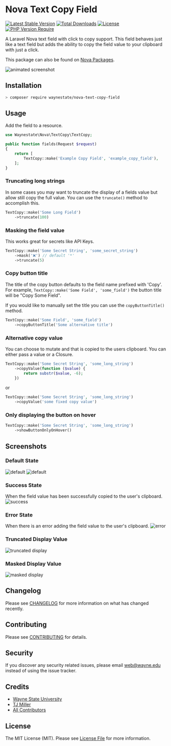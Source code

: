 # Nova Text Copy Field

[![Latest Stable Version](http://poser.pugx.org/waynestate/nova-text-copy-field/v)](https://packagist.org/packages/waynestate/nova-text-copy-field) [![Total Downloads](http://poser.pugx.org/waynestate/nova-text-copy-field/downloads)](https://packagist.org/packages/waynestate/nova-text-copy-field) [![License](http://poser.pugx.org/waynestate/nova-text-copy-field/license)](https://packagist.org/packages/waynestate/nova-text-copy-field) [![PHP Version Require](http://poser.pugx.org/waynestate/nova-text-copy-field/require/php)](https://packagist.org/packages/waynestate/nova-text-copy-field)

A Laravel Nova text field with click to copy support. This field behaves just like a text field but adds the ability to copy the field value to your clipboard with just a click.

This package can also be found on [Nova Packages](https://novapackages.com/packages/waynestate/nova-text-copy-field).

![animated screenshot](.docs/animated.gif)

## Installation

```bash
> composer require waynestate/nova-text-copy-field
```

## Usage
Add the field to a resource.

```php
use Waynestate\Nova\TextCopy\TextCopy;

public function fields(Request $request)
{
    return [
        TextCopy::make('Example Copy Field', 'example_copy_field'),
    ];
}
```

### Truncating long strings
In some cases you may want to truncate the display of a fields value but allow still copy the full value. You can use the `truncate()` method to accomplish this.

```php
TextCopy::make('Some Long Field')
    ->truncate(100)
```

### Masking the field value
This works great for secrets like API Keys.

```php
TextCopy::make('Some Secret String', 'some_secret_string')
    ->mask('❌') // default '*'
    ->truncate(5)
```

### Copy button title
The title of the copy button defaults to the field name prefixed with 'Copy'. For example, `TextCopy::make('Some Field', 'some_field')` the button title will be "Copy Some Field".

If you would like to manually set the title you can use the `copyButtonTitle()` method.

```php
TextCopy::make('Some Field', 'some_field')
    ->copyButtonTitle('Some alternative title')
```

### Alternative copy value
You can choose to mutate and that is copied to the users clipboard. You can either pass a value or a Closure.

```php
TextCopy::make('Some Secret String', 'some_long_string')
    ->copyValue(function ($value) {
        return substr($value, -6);
    })
```

or 

```php
TextCopy::make('Some Secret String', 'some_long_string')
    ->copyValue('some fixed copy value')
```

### Only displaying the button on hover
```php
TextCopy::make('Some Secret String', 'some_long_string')
    ->showButtonOnlyOnHover()
```

## Screenshots
### Default State
![default](.docs/default.png)
![default](.docs/index.png)

### Success State
When the field value has been successfully copied to the user's clipboard.
![success](.docs/success.png)

### Error State
When there is an error adding the field value to the user's clipboard.
![error](.docs/error.png)

### Truncated Display Value
![truncated display](.docs/truncated-screenshot.png)

### Masked Display Value
![masked display](.docs/masked-screenshot.png)

## Changelog
Please see [CHANGELOG](CHANGELOG.md) for more information on what has changed recently.

## Contributing
Please see [CONTRIBUTING](CONTRIBUTING.md) for details.

## Security
If you discover any security related issues, please email web@wayne.edu instead of using the issue tracker.

## Credits
- [Wayne State University](https://github/waynestate)
- [TJ Miller](https://github.com/sixlive)
- [All Contributors](../../contributors)

## License
The MIT License (MIT). Please see [License File](LICENSE.md) for more information.
